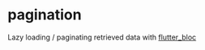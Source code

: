 # pagination

Lazy loading / paginating retrieved data with [flutter_bloc](https://pub.dev/packages/flutter_bloc)